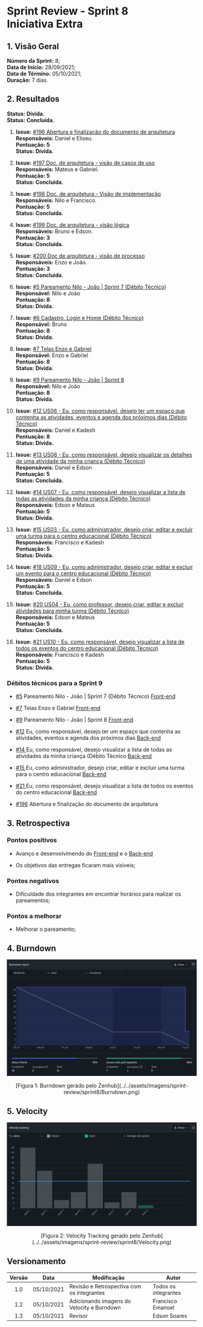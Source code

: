 # Sprint Review - Sprint 8 <br> <span class="rotulo-extra">Iniciativa Extra</span>

## 1. Visão Geral
**Número da Sprint:** 8;<br>
**Data de Início:** 28/09/2021;<br>
**Data de Término:** 05/10/2021;<br>
**Duração:** 7 dias.<br>

## 2. Resultados

**Status: Dívida.**<br>
**Status: Concluída.**<br>


1. **Issue:** [#196 Abertura e finalização do documento de arquitetura](https://github.com/UnBArqDsw2021-1/2021.1_G6_Curumim/issues/196)<br>
**Responsáveis:** Daniel e Eliseu.<br>
**Pontuação: 5**<br>
**Status: Dívida.**<br>
 
2. **Issue:** [#197 Doc. de arquitetura - visão de casos de uso](https://github.com/UnBArqDsw2021-1/2021.1_G6_Curumim/issues/197)<br>
**Responsáveis:** Mateus e Gabriel.<br>
**Pontuação: 5**<br>
**Status: Concluída.**<br>
 
3. **Issue:** [#198 Doc. de arquitetura - Visão de implementação](https://github.com/UnBArqDsw2021-1/2021.1_G6_Curumim/issues/198)<br>
**Responsáveis:** Nilo e Francisco.<br>
**Pontuação: 5**<br>
**Status: Concluída.**<br>
 
4. **Issue:** [#199 Doc. de arquitetura - visão lógica](https://github.com/UnBArqDsw2021-1/2021.1_G6_Curumim/issues/199)<br>
**Responsáveis:** Bruno e Edson.<br>
**Pontuação: 3**<br>
**Status: Concluída.**<br>
 
 
5. **Issue:** [#200 Doc de arquitetura - visão de processo](https://github.com/UnBArqDsw2021-1/2021.1_G6_Curumim/issues/200)<br>
**Responsáveis:** Enzo e João.<br>
**Pontuação: 3**<br>
**Status: Concluída.**<br>

 
6. **Issue:** [#5 Pareamento Nilo - João | Sprint 7 (Débito Técnico)](https://github.com/UnBArqDsw2021-1/2021.1_G6_Curumim_Front-end/issues/5)<br>
**Responsável:** Nilo e João<br>
**Pontuação: 8**<br>
**Status: Dívida.**<br>
 
7. **Issue:** [#6 Cadastro, Login e Home (Débito Técnico)](https://github.com/UnBArqDsw2021-1/2021.1_G6_Curumim_Front-end/issues/6)<br>
**Responsável:** Bruno<br>
**Pontuação: 8**<br>
**Status: Dívida.**<br>
 
8. **Issue:** [#7 Telas Enzo e Gabriel](https://github.com/UnBArqDsw2021-1/2021.1_G6_Curumim_Front-end/issues/7)<br>
**Responsável:** Enzo e Gabriel<br>
**Pontuação: 8**<br>
**Status: Dívida.**<br>
 
9. **Issue:** [#9 Pareamento Nilo - João | Sprint 8](https://github.com/UnBArqDsw2021-1/2021.1_G6_Curumim_Front-end/issues/9)<br>
**Responsável:** Nilo e João<br>
**Pontuação: 8**<br>
**Status: Dívida.**<br>
 
10. **Issue:** [#12 US06 - Eu, como responsável, desejo ter um espaço que contenha as atividades, eventos e agenda dos próximos dias (Débito Técnico)](https://github.com/UnBArqDsw2021-1/2021.1_G6_Curumim_Back-end/issues/12)<br>
**Responsáveis:** Daniel e Kadesh<br>
**Pontuação: 8**<br>
**Status: Dívida.**<br>
 
11. **Issue:** [#13 US08 - Eu, como responsável, desejo visualizar os detalhes de uma atividade da minha criança (Débito Técnico)](https://github.com/UnBArqDsw2021-1/2021.1_G6_Curumim_Back-end/issues/13)<br>
**Responsáveis:** Daniel e Edson<br>
**Pontuação: 5**<br>
**Status: Concluída.**<br>
 
12. **Issue:** [#14 US07 - Eu, como responsável, desejo visualizar a lista de todas as atividades da minha criança (Débito Técnico)](https://github.com/UnBArqDsw2021-1/2021.1_G6_Curumim_Back-end/issues/14)<br>
**Responsáveis:** Edson e Mateus<br>
**Pontuação: 5**<br>
**Status: Dívida.**<br>
 
13. **Issue:** [#15 US03 - Eu, como administrador, desejo criar, editar e excluir uma turma para o centro educacional (Débito Técnico)](https://github.com/UnBArqDsw2021-1/2021.1_G6_Curumim_Back-end/issues/15)<br>
**Responsáveis:** Francisco e Kadesh<br>
**Pontuação: 5**<br>
**Status: Dívida.**<br>
 
14. **Issue:** [#18 US09 - Eu, como administrador, desejo criar, editar e excluir um evento para o centro educacional (Débito Técnico)](https://github.com/UnBArqDsw2021-1/2021.1_G6_Curumim_Back-end/issues/18)<br>
**Responsáveis:** Daniel e Edson<br>
**Pontuação: 5**<br>
**Status: Concluída.**<br>
 
 
15. **Issue:** [#20 US04 - Eu, como professor, desejo criar, editar e excluir atividades para minha turma (Débito Técnico)](#TODO:_adicionar_link)<br>
**Responsáveis:** Edson e Mateus<br>
**Pontuação: 5**<br>
**Status: Concluída.**<br>
 
16.  **Issue:** [#21 US10 - Eu, como responsável, desejo visualizar a lista de todos os eventos do centro educacional (Débito Técnico)](https://github.com/UnBArqDsw2021-1/2021.1_G6_Curumim_Back-end/issues/21)<br>
**Responsáveis:** Francisco e Kadesh<br>
**Pontuação: 5**<br>
**Status: Dívida.**<br>
 

### **Débitos técnicos para a Sprint 9**

- [#5](https://github.com/UnBArqDsw2021-1/2021.1_G6_Curumim_Front-end/issues/5) Pareamento Nilo - João | Sprint 7 (Débito Técnico)
[Front-end](https://github.com/UnBArqDsw2021-1/2021.1_G6_Curumim_Front-end)

- [#7](https://github.com/UnBArqDsw2021-1/2021.1_G6_Curumim_Front-end/issues/7) Telas Enzo e Gabriel
[Front-end](https://github.com/UnBArqDsw2021-1/2021.1_G6_Curumim_Front-end)

- [#9](https://github.com/UnBArqDsw2021-1/2021.1_G6_Curumim_Front-end/issues/9)  Pareamento Nilo - João | Sprint 8
[Front-end](https://github.com/UnBArqDsw2021-1/2021.1_G6_Curumim_Front-end)

- [#12](https://github.com/UnBArqDsw2021-1/2021.1_G6_Curumim_Back-end/issues/12) Eu, como responsável, desejo ter um espaço que contenha as atividades, eventos e agenda dos próximos dias
[Back-end](https://github.com/UnBArqDsw2021-1/2021.1_G6_Curumim_Back-end)

- [#14 ](https://github.com/UnBArqDsw2021-1/2021.1_G6_Curumim_Back-end/issues/14) Eu, como responsável, desejo visualizar a lista de todas as atividades da minha criança (Débito Técnico
[Back-end](https://github.com/UnBArqDsw2021-1/2021.1_G6_Curumim_Back-end)

- [#15 ](https://github.com/UnBArqDsw2021-1/2021.1_G6_Curumim_Back-end/issues/15) Eu, como administrador, desejo criar, editar e excluir uma turma para o centro educacional 
[Back-end](https://github.com/UnBArqDsw2021-1/2021.1_G6_Curumim_Back-end)


- [#21 ](https://github.com/UnBArqDsw2021-1/2021.1_G6_Curumim_Back-end/issues/21) Eu, como responsável, desejo visualizar a lista de todos os eventos do centro educacional 
[Back-end](https://github.com/UnBArqDsw2021-1/2021.1_G6_Curumim_Back-end)


- [#196](https://github.com/UnBArqDsw2021-1/2021.1_G6_Curumim/issues/196) Abertura e finalização do documento de arquitetura




## 3. Retrospectiva

### **Pontos positivos**

- Avanço e desenvolvimendo do [Front-end](https://github.com/UnBArqDsw2021-1/2021.1_G6_Curumim_Front-end) e o [Back-end](https://github.com/UnBArqDsw2021-1/2021.1_G6_Curumim_Back-end)

- Os objetivos das entregas ficaram mais visíveis;

### **Pontos negativos**

- Dificuldade dos integrantes em encontrar horários para realizar os pareamentos;

  
### **Pontos a melhorar**
- Melhorar o pareamento;

## 4. Burndown

![Burndown](../../assets/imagens/sprint-review/sprint8/Burndown.png)
<center>[Figura 1: Burndown gerado pelo Zenhub](../../assets/imagens/sprint-review/sprint8/Burndown.png)</center>



## 5. Velocity
![Velocity Tracking](../../assets/imagens/sprint-review/sprint8/Velocity.png)
<center>[Figura 2: Velocity Tracking gerado pelo Zenhub](../../assets/imagens/sprint-review/sprint8/Velocity.png)</center>


## Versionamento
| Versão | Data       | Modificação                                | Autor                |
| :----: | ---------- | ------------------------------------------ | -------------------- |
|  1.0  | 05/10/2021 | Revisão e Retrospectiva com os integrantes | Todos os integrantes |
| 1.2 | 05/10/2021 | Adicionando imagens do Velocity e Burndown | Francisco Emanoel |
| 1.3 | 05/10/2021 | Revisor| Edson Soares|